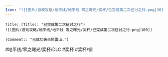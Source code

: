 ```yaml
---
Icon: "![[图片/游戏攻略/地平线/地平线 零之曙光/奖杯/已完成第二次征讨之行.png|30]]"
---
```

```ad-common-bronze-trophy
title: (Title:: "已完成第二次征讨之行")
![[图片/游戏攻略/地平线/地平线 零之曙光/奖杯/已完成第二次征讨之行.png|100]]

(Comment:: "已成功袭击惊雷山.")
```

#地平线/零之曙光/奖杯/DLC #奖杯 #奖杯/铜
